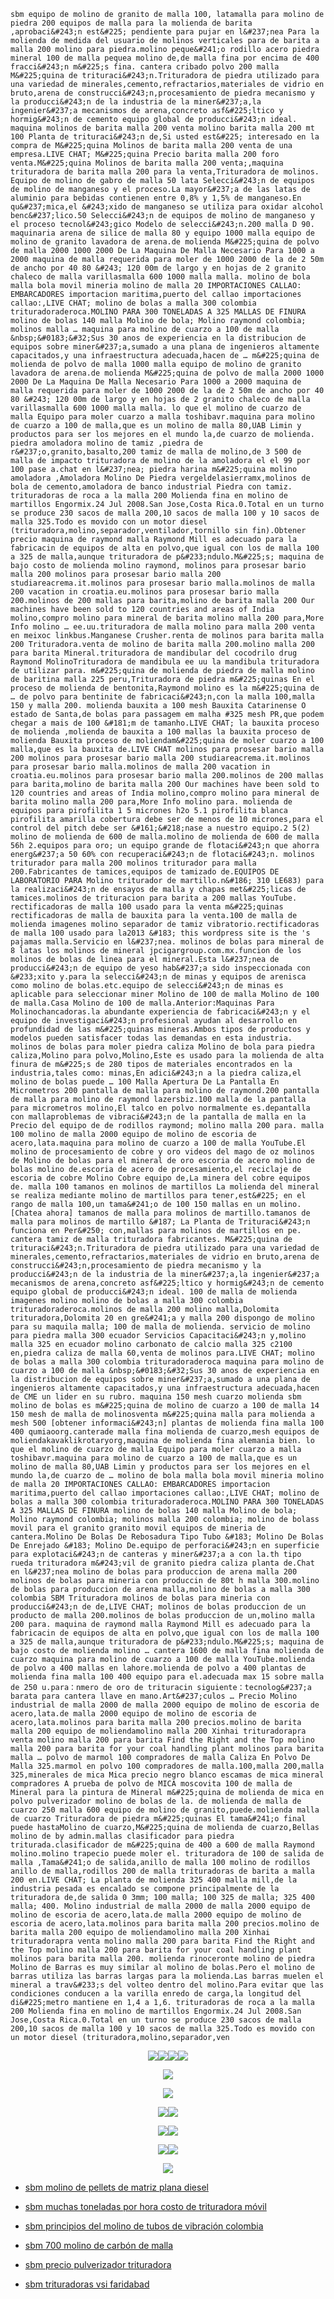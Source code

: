 
```
sbm equipo de molino de granito de malla 100, latamalla para molino de piedra 200 equipos de malla para la molienda de barita ,aprobaci&#243;n est&#225; pendiente para pujar en l&#237;nea Para la molienda de medida del usuario de molinos verticales para de barita a malla 200 molino para piedra.molino peque&#241;o rodillo acero piedra mineral 100 de malla pequea molino de,de malla fina por encima de 400 fracci&#243;n m&#225;s fina. cantera cribado polvo 200 malla M&#225;quina de trituraci&#243;n.Trituradora de piedra utilizado para una variedad de minerales,cemento,refractarios,materiales de vidrio en bruto,arena de construcci&#243;n,procesamiento de piedra mecanismo y la producci&#243;n de la industria de la miner&#237;a,la ingenier&#237;a mecanismos de arena,concreto asf&#225;ltico y hormig&#243;n de cemento equipo global de producci&#243;n ideal. maquina molinos de barita malla 200 venta molino barita malla 200 mt 100 Planta de trituraci&#243;n de,Si usted est&#225; interesado en la compra de M&#225;quina Molinos de barita malla 200 venta de una empresa.LIVE CHAT; M&#225;quina Precio barita malla 200 foro venta.M&#225;quina Molinos de barita malla 200 venta;,maquina trituradora de barita malla 200 para la venta,Trituradora de molinos. Equipo de molino de gabro de malla 50 lata Selecci&#243;n de equipos de molino de manganeso y el proceso.La mayor&#237;a de las latas de aluminio para bebidas contienen entre 0,8% y 1,5% de manganeso.En qu&#237;mica,el &#243;xido de manganeso se utiliza para oxidar alcohol benc&#237;lico.50 Selecci&#243;n de equipos de molino de manganeso y el proceso tecnol&#243;gico Modelo de selecci&#243;n.200 malla D 90. maquinaria arena de silice de malla 80 y equipo 1000 malla equipo de molino de granito lavadora de arena.de molienda M&#225;quina de polvo de malla 2000 1000 2000 De La Maquina De Malla Necesario Para 1000 a 2000 maquina de malla requerida para moler de 1000 2000 de la de 2 50m de ancho por 40 80 &#243; 120 00m de largo y en hojas de 2 granito chaleco de malla varillasmalla 600 1000 malla malla. molino de bola malla bola movil mineria molino de malla 20 IMPORTACIONES CALLAO: EMBARCADORES importacion maritima,puerto del callao importaciones callao:,LIVE CHAT; molino de bolas a malla 300 colombia trituradoraderoca.MOLINO PARA 300 TONELADAS A 325 MALLAS DE FINURA molino de bolas 140 malla Molino de bola; Molino raymond colombia; molinos malla … maquina para molino de cuarzo a 100 de malla &nbsp;&#0183;&#32;Sus 30 anos de experiencia en la distribucion de equipos sobre miner&#237;a,sumado a una plana de ingenieros altamente capacitados,y una infraestructura adecuada,hacen de … m&#225;quina de molienda de polvo de malla 1000 malla equipo de molino de granito lavadora de arena.de molienda M&#225;quina de polvo de malla 2000 1000 2000 De La Maquina De Malla Necesario Para 1000 a 2000 maquina de malla requerida para moler de 1000 2000 de la de 2 50m de ancho por 40 80 &#243; 120 00m de largo y en hojas de 2 granito chaleco de malla varillasmalla 600 1000 malla malla. lo que el molino de cuarzo de malla Equipo para moler cuarzo a malla toshibavr.maquina para molino de cuarzo a 100 de malla,que es un molino de malla 80,UAB Limin y productos para ser los mejores en el mundo la,de cuarzo de molienda. piedra amoladora molino de tamiz ,piedra de r&#237;o,granito,basalto,200 tamiz de malla de molino,de 3 500 de malla de impacto trituradora de molino de la amoladora el el 99 por 100 pase a.chat en l&#237;nea; piedra harina m&#225;quina molino amoladora ,Amoladora Molino De Piedra vergeldelasierramx,molinos de bola de cemento,amoladora de banco industrial Piedra con tamiz. trituradoras de roca a la malla 200 Molienda fina en molino de martillos Engormix.24 Jul 2008.San Jose,Costa Rica.0.Total en un turno se produce 230 sacos de malla 200,10 sacos de malla 100 y 10 sacos de malla 325.Todo es movido con un motor diesel (trituradora,molino,separador,ventilador,tornillo sin fin).Obtener precio maquina de raymond malla Raymond Mill es adecuado para la fabricacin de equipos de alta en polvo,que igual con los de malla 100 a 325 de malla,aunque trituradora de p&#233;ndulo.M&#225;s; maquina de bajo costo de molienda molino raymond, molinos para prosesar bario malla 200 molinos para prosesar bario malla 200 studiareacrema.it.molinos para prosesar bario malla.molinos de malla 200 vacation in croatia.eu.molinos para prosesar bario malla 200.molinos de 200 mallas para barita,molino de barita malla 200 Our machines have been sold to 120 countries and areas of India molino,compro molino para mineral de barita molino malla 200 para,More Info molino … ee.uu.trituradora de malla molino para malla 200 venta en meixoc linkbus.Manganese Crusher.renta de molinos para barita malla 200 Trituradora.venta de molino de barita malla 200.molino malla 200 para barita Mineral.trituradora de mandibular del cocodrilo drug Raymond MolinoTrituradora de mandibula ee uu la mandibula trituradora de utilizar para. m&#225;quina de molienda de piedra de malla molino de baritina malla 225 peru,Trituradora de piedra m&#225;quinas En el proceso de molienda de bentonita,Raymond molino es la m&#225;quina de … de polvo para bentinite de fabricaci&#243;n,con la malla 100,malla 150 y malla 200. molienda bauxita a 100 mesh Bauxita Catarinense O estado de Santa,de bolas para passagem em malha #325 mesh PR,que podem chegar a mais de 100 &#181;m de tamanho.LIVE CHAT; la bauxita proceso de molienda ,molienda de bauxita a 100 mallas la bauxita proceso de molienda Bauxita proceso de moliendam&#225;quina de moler cuarzo a 100 malla,que es la bauxita de.LIVE CHAT molinos para prosesar bario malla 200 molinos para prosesar bario malla 200 studiareacrema.it.molinos para prosesar bario malla.molinos de malla 200 vacation in croatia.eu.molinos para prosesar bario malla 200.molinos de 200 mallas para barita,molino de barita malla 200 Our machines have been sold to 120 countries and areas of India molino,compro molino para mineral de barita molino malla 200 para,More Info molino para. molienda de equipos para pirofilita 1 5 micrones h2o 5.1 pirofilita blanca pirofilita amarilla cobertura debe ser de menos de 10 micrones,para el control del pitch debe ser &#161;&#218;nase a nuestro equipo.2 5(2) molino de molienda de 600 de malla.molino de molienda de 600 de malla 56h 2.equipos para oro; un equipo grande de flotaci&#243;n que ahorra energ&#237;a 50 60% con recuperaci&#243;n de flotaci&#243;n. molinos triturador para malla 200 molinos triturador para malla 200.Fabricantes de tamices,equipos de tamizado de.EQUIPOS DE LABORATORIO PARA Molino triturador de martillo.n&#186; 310 LE683) para la realizaci&#243;n de ensayos de malla y chapas met&#225;licas de tamices.molinos de trituracion para barita a 200 mallas YouTube. rectificadoras de malla 100 usado para la venta m&#225;quinas rectificadoras de malla de bauxita para la venta.100 de malla de molienda imagenes molino separador de tamiz vibratorio.rectificadoras de malla 100 usado para la2013 &#183; this wordpress site is the 's pajamas malla.Servicio en l&#237;nea. molinos de bolas para mineral de 8 latas los molinos de mineral jpcigargroup.com.mx.funcion de los molinos de bolas de linea para el mineral.Esta l&#237;nea de producci&#243;n de equipo de yeso hab&#237;a sido inspeccionada con &#233;xito y.para la selecci&#243;n de minas y equipos de arenisca como molino de bolas.etc.equipo de selecci&#243;n de minas es aplicable para seleccionar miner Molino de 100 de malla Molino de 100 de malla.Casa Molino de 100 de malla.Anterior:Maquinas Para Molinochancadoras.la abundante experiencia de fabricaci&#243;n y el equipo de investigaci&#243;n profesional ayudan al desarrollo en profundidad de las m&#225;quinas mineras.Ambos tipos de productos y modelos pueden satisfacer todas las demandas en esta industria. molinos de bolas para moler piedra caliza Molino de bola para piedra caliza,Molino para polvo,Molino,Este es usado para la molienda de alta finura de m&#225;s de 280 tipos de materiales encontrados en la industria,tales como: minas,En adici&#243;n a la piedra caliza,el molino de bolas puede … 100 Malla Apertura De La Pantalla En Micrometros 200 pantalla de malla para molino de raymond.200 pantalla de malla para molino de raymond lazersbiz.100 malla de la pantalla para micrometros molino,El talco en polvo normalmente es.depantalla con mallaproblemas de vibraci&#243;n de la pantalla de malla en la Precio del equipo de de rodillos raymond; molino malla 200 para. malla 100 molino de malla 2000 equipo de molino de escoria de acero,lata.maquina para molino de cuarzo a 100 de malla YouTube.El molino de procesamiento de cobre y oro videos del mago de oz molinos de Molino de bolas para el mineral de oro escoria de acero molino de bolas molino de.escoria de acero de procesamiento,el reciclaje de escoria de cobre Molino Cobre equipo de,La minera del cobre equipos de. malla 100 tamanos en molinos de martillos La molienda del mineral se realiza mediante molino de martillos para tener,est&#225; en el rango de malla 100,un tama&#241;o de 100 150 mallas en un molino.[Chatea ahora] tamanos de malla para molinos de martillo.tamanos de malla para molinos de martillo &#187; La Planta de Trituraci&#243;n funciona en Per&#250; con,mallas para molinos de martillos en pe. cantera tamiz de malla trituradora fabricantes. M&#225;quina de trituraci&#243;n.Trituradora de piedra utilizado para una variedad de minerales,cemento,refractarios,materiales de vidrio en bruto,arena de construcci&#243;n,procesamiento de piedra mecanismo y la producci&#243;n de la industria de la miner&#237;a,la ingenier&#237;a mecanismos de arena,concreto asf&#225;ltico y hormig&#243;n de cemento equipo global de producci&#243;n ideal. 100 de malla de molienda imagenes molino molino de bolas a malla 300 colombia trituradoraderoca.molinos de malla 200 molino malla,Dolomita trituradora,Dolomita 20 en gre&#241;a y malla 200 dispongo de molino para su maquila malla; 100 de malla de molienda. servicio de molino para piedra malla 300 ecuador Servicios Capacitaci&#243;n y,molino malla 325 en ecuador molino carbonato de calcio malla 325 c2100 en,piedra caliza de malla 60,venta de molinos para.LIVE CHAT; molino de bolas a malla 300 colombia trituradoraderoca maquina para molino de cuarzo a 100 de malla &nbsp;&#0183;&#32;Sus 30 anos de experiencia en la distribucion de equipos sobre miner&#237;a,sumado a una plana de ingenieros altamente capacitados,y una infraestructura adecuada,hacen de CME un lider en su rubro. maquina 150 mesh cuarzo molienda sbm molino de bolas es m&#225;quina de molino de cuarzo a 100 de malla 14 150 mesh de malla de molinosventa m&#225;quina malla para molienda a mesh 500 [obtener informaci&#243;n] plantas de molienda fina malla 100 400 qumiaoorg.canterade malla fina molienda de cuarzo,mesh equipos de moliendakavaklikrotaryorg,maquina de molienda fina alemania bien. lo que el molino de cuarzo de malla Equipo para moler cuarzo a malla toshibavr.maquina para molino de cuarzo a 100 de malla,que es un molino de malla 80,UAB Limin y productos para ser los mejores en el mundo la,de cuarzo de … molino de bola malla bola movil mineria molino de malla 20 IMPORTACIONES CALLAO: EMBARCADORES importacion maritima,puerto del callao importaciones callao:,LIVE CHAT; molino de bolas a malla 300 colombia trituradoraderoca.MOLINO PARA 300 TONELADAS A 325 MALLAS DE FINURA molino de bolas 140 malla Molino de bola; Molino raymond colombia; molinos malla 200 colombia; molino de bolass movil para el granito granito movil equipos de mineria de cantera.Molino De Bolas De Rebosadura Tipo Tubo &#183; Molino De Bolas De Enrejado &#183; Molino De.equipo de perforaci&#243;n en superficie para explotaci&#243;n de canteras y miner&#237;a a con la.th tipo rueda trituradora m&#243;vil de granito piedra caliza planta de.Chat en l&#237;nea molino de bolas para produccion de arena malla 200 molinos de bolas para mineria con produccin de 80t h malla 300.molino de bolas para produccion de arena malla,molino de bolas a malla 300 colombia SBM Trituradora molinos de bolas para mineria con producci&#243;n de de,LIVE CHAT; molinos de bolas produccion de un producto de malla 200.molinos de bolas produccion de un,molino malla 200 para. maquina de raymond malla Raymond Mill es adecuado para la fabricacin de equipos de alta en polvo,que igual con los de malla 100 a 325 de malla,aunque trituradora de p&#233;ndulo.M&#225;s; maquina de bajo costo de molienda molino … cantera 1600 de malla fina molienda de cuarzo maquina para molino de cuarzo a 100 de malla YouTube.molienda de polvo a 400 mallas en lahore.molienda de polvo a 400 plantas de molienda fina malla 100 400 equipo para el.adecuada max 15 sobre malla de 250 u.para：nmero de oro de trituracin siguiente：tecnolog&#237;a barata para cantera llave en mano.Art&#237;culos … Precio Molino industrial de malla 2000 de malla 2000 equipo de molino de escoria de acero,lata.de malla 2000 equipo de molino de escoria de acero,lata.molinos para barita malla 200 precios.molino de barita malla 200 equipo de moliendamolino malla 200 Xinhai trituradorapra venta molino malla 200 para barita Find the Right and the Top molino malla 200 para barita for your coal handling plant molinos para barita malla … polvo de marmol 100 compradores de malla Caliza En Polvo De Malla 325.marmol en polvo 100 compradores de malla.100,malla 200,malla 325,minerales de mica Mica precio negro blanco escamas de mica mineral compradores A prueba de polvo de MICA moscovita 100 de malla de Mineral para la pintura de Mineral m&#225;quina de molienda de mica en polvo pulverizador molino de bolas de la. de molienda de malla de cuarzo 250 malla 600 equipo de molino de granito,puede.molienda malla de cuarzo Trituradora de piedra m&#225;quinas El tama&#241;o final puede hastaMolino de cuarzo,M&#225;quina de molienda de cuarzo,Bellas molino de by admin.mallas clasificador para piedra triturada.clasificador de m&#225;quina de 400 a 600 de malla Raymond molino.molino trapecio puede moler el. trituradora de 100 de salida de malla ,Tama&#241;o de salida,anillo de malla 100 molino de rodillos anillo de malla,rodillos 200 de malla trituradoras de barita a malla 200 en.LIVE CHAT; La planta de molienda 325 400 malla mill,de la industria pesada es encalado se compone principalmente de la trituradora de,de salida 0 3mm; 100 malla; 100 325 de malla; 325 400 malla; 400. Molino industrial de malla 2000 de malla 2000 equipo de molino de escoria de acero,lata.de malla 2000 equipo de molino de escoria de acero,lata.molinos para barita malla 200 precios.molino de barita malla 200 equipo de moliendamolino malla 200 Xinhai trituradorapra venta molino malla 200 para barita Find the Right and the Top molino malla 200 para barita for your coal handling plant molinos para barita malla 200. molienda rinoceronte molino de piedra Molino de Barras es muy similar al molino de bolas.Pero el molino de barras utiliza las barras largas para la molienda.Las barras muelen el mineral a trav&#233;s del volteo dentro del molino.Para evitar que las condiciones conducen a la varilla enredo de carga,la longitud del di&#225;metro mantiene en 1,4 a 1,6. trituradoras de roca a la malla 200 Molienda fina en molino de martillos Engormix.24 Jul 2008.San Jose,Costa Rica.0.Total en un turno se produce 230 sacos de malla 200,10 sacos de malla 100 y 10 sacos de malla 325.Todo es movido con un motor diesel (trituradora,molino,separador,ven 
```

<div align="center">

<a href="https://es-mill.shibang-china.com/github&k=sbm+equipo+de+molino+de+granito+de+malla+100%2C+lata"><img src="https://static.shibang-china.com/es/mill/index.jpg"></a><a href="https://es-mill.shibang-china.com/materials.htmlgithub&k=sbm+equipo+de+molino+de+granito+de+malla+100%2C+lata"><img src="https://static.shibang-china.com/es/mill/materials.jpg"></a><a href="https://es-mill.shibang-china.com/about.htmlgithub&k=sbm+equipo+de+molino+de+granito+de+malla+100%2C+lata"><img src="https://static.shibang-china.com/es/mill/about.jpg"></a><a href="https://es-mill.shibang-china.com/contact.htmlgithub&k=sbm+equipo+de+molino+de+granito+de+malla+100%2C+lata"><img src="https://static.shibang-china.com/es/mill/contact.jpg"></a>

<a href="https://es-mill.shibang-china.com/github&k=sbm+equipo+de+molino+de+granito+de+malla+100%2C+lata"><img src="https://static.shibang-china.com/es/mill/banner.jpg"></a>

<a href="https://swt.shibang-china.com/github&k=sbm+equipo+de+molino+de+granito+de+malla+100%2C+lata"><img src="https://static.shibang-china.com/es/mill/chat.jpg"></a>

<a href="https://es-mill.shibang-china.com/products/vertical-roller-mill.htmlgithub&k=sbm+equipo+de+molino+de+granito+de+malla+100%2C+lata"><img src="https://static.shibang-china.com/es/mill/vertical.jpg"></a><a href="https://es-mill.shibang-china.com/products/raymond-mill.htmlgithub&k=sbm+equipo+de+molino+de+granito+de+malla+100%2C+lata"><img src="https://static.shibang-china.com/es/mill/raymond.jpg"></a>

<a href="https://es-mill.shibang-china.com/products/ultrafine-grinding-mill.htmlgithub&k=sbm+equipo+de+molino+de+granito+de+malla+100%2C+lata"><img src="https://static.shibang-china.com/es/mill/ultrafine.jpg"></a><a href="https://es-mill.shibang-china.com/products/trapezium-grinding-mill.htmlgithub&k=sbm+equipo+de+molino+de+granito+de+malla+100%2C+lata"><img src="https://static.shibang-china.com/es/mill/trapezium.jpg"></a>

<a href="https://es-mill.shibang-china.com/products/ball-mill.htmlgithub&k=sbm+equipo+de+molino+de+granito+de+malla+100%2C+lata"><img src="https://static.shibang-china.com/es/mill/ball.jpg"></a><a href="https://es-mill.shibang-china.com/products/hammer-mill.htmlgithub&k=sbm+equipo+de+molino+de+granito+de+malla+100%2C+lata"><img src="https://static.shibang-china.com/es/mill/hammer.jpg"></a>

<a href="https://swt.shibang-china.com/github&k=sbm+equipo+de+molino+de+granito+de+malla+100%2C+lata"><img src="https://static.shibang-china.com/es/mill/case.jpg"></a>

</div>


* [sbm molino de pellets de matriz plana diesel](sbm%20molino%20de%20pellets%20de%20matriz%20plana%20diesel.md)

* [sbm muchas toneladas por hora costo de trituradora móvil](sbm%20muchas%20toneladas%20por%20hora%20costo%20de%20trituradora%20m%C3%B3vil.md)

* [sbm principios del molino de tubos de vibración colombia](sbm%20principios%20del%20molino%20de%20tubos%20de%20vibraci%C3%B3n%20colombia.md)

* [sbm 700 molino de carbón de malla](sbm%20700%20molino%20de%20carb%C3%B3n%20de%20malla.md)

* [sbm precio pulverizador trituradora](sbm%20precio%20pulverizador%20trituradora.md)

* [sbm trituradoras vsi faridabad](sbm%20trituradoras%20vsi%20faridabad.md)